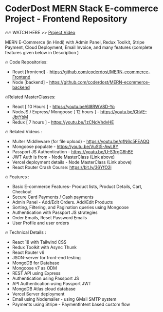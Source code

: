 
# CoderDost MERN Stack E-commerce Project - Frontend Repository

🔥🔥 WATCH HERE >> [Project Video](https://youtu.be/LH-S5v-D3hA)

MERN E-Commerce (in Hindi) with Admin Panel, Redux Toolkit, Stripe Payment, Cloud Deployment, Email Invoice, and many features (complete features given below in Description )

🔥 Code Repositories:
- React [frontend] -  https://github.com/coderdost/MERN-ecommerce-Frontend
- Node [backend] - https://github.com/coderdost/MERN-ecommerce-backend

🔥Related MasterClasses:
- React [ 10 Hours ] - https://youtu.be/6l8RWV8D-Yo 
- NodeJS / Express/ Mongoose [ 12 hours ] - https://youtu.be/ChVE-JbtYbM
- Redux [ 7 hours ] - https://youtu.be/1zCNdVhdvHE

🔥 Related Videos :
- Multer Middleware (for file upload) -  https://youtu.be/qfN6c5FEAQQ
- Mongoose populate - https://youtu.be/VuSt5-AwL8Y
- Passport  JS Authentication - https://youtu.be/U-S3rgG8hBE
- JWT Auth  is  from  - Node MasterClass (Link above)
- Vercel deployment details  - Node MasterClass (Link above)
- React Router Crash Course: https://bit.ly/36YfO2i

🔥 Features :
- Basic E-commerce Features- Product lists, Product Details, Cart, Checkout 
- Secure Card Payments / Cash payments
- Admin Panel - Add/Edit Orders. Add/Edit Products
- Sorting, Filtering, and Pagination queries using Mongoose
- Authentication with Passport JS strategies
- Order Emails, Reset Password Emails
- User Profile and user orders

🔥 Technical Details :
- React 18 with Tailwind CSS
- Redux Toolkit with Async Thunk
- React Router v6
- JSON-server for front-end testing
- MongoDB for Database
- Mongoose v7 as ODM
- REST API using Express
- Authentication using Passport JS
- API Authentication using Passport JWT
- MongoDB Atlas cloud database
- Vercel Server deployment
- Email using Nodemailer - using GMail SMTP system
- Payments using Stripe - PaymentIntent based custom flow


